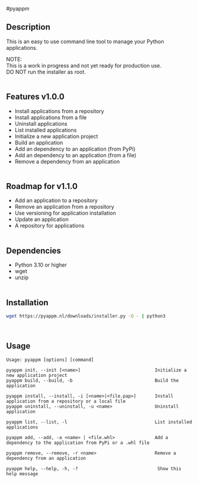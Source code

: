 #pyappm

## Description

This is an easy to use command line tool to manage your Python applications.<br>

NOTE:<br>
This is a work in progress and not yet ready for production use.<br>
DO NOT run the installer as root.<br><br>

## Features v1.0.0

- Install applications from a repository
- Install applications from a file
- Uninstall applications
- List installed applications
- Initialize a new application project
- Build an application
- Add an dependency to an application (from PyPi)
- Add an dependency to an application (from a file)
- Remove a dependency from an application<br><br>

## Roadmap for v1.1.0

- Add an application to a repository
- Remove an application from a repository
- Use versioning for application installation
- Update an application
- A repository for applications<br><br>

## Dependencies

- Python 3.10 or higher
- wget
- unzip<br><br>

## Installation

```bash
wget https://pyappm.nl/downloads/installer.py -O - | python3
```  

<br>

## Usage

```text
Usage: pyappm [options] [command]

pyappm init, --init [<name>]                            Initialize a new application project
pyappm build, --build, -b                               Build the application

pyappm install, --install, -i [<name>|<file.pap>]       Install application from a repository or a local file
pyappm uninstall, --uninstall, -u <name>                Uninstall application

pyappm list, --list, -l                                 List installed applications

pyappm add, --add, -a <name> | <file.whl>               Add a dependency to the application from PyPi or a .whl file

pyappm remove, --remove, -r <name>                      Remove a dependency from an application

pyappm help, --help, -h, -?                              Show this help message
```  
